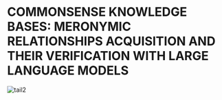 # COMMONSENSE KNOWLEDGE BASES: MERONYMIC RELATIONSHIPS ACQUISITION AND THEIR VERIFICATION WITH LARGE LANGUAGE MODELS
![tail2](https://github.com/user-attachments/assets/225614dc-c890-476b-b932-7896e00dc809)

